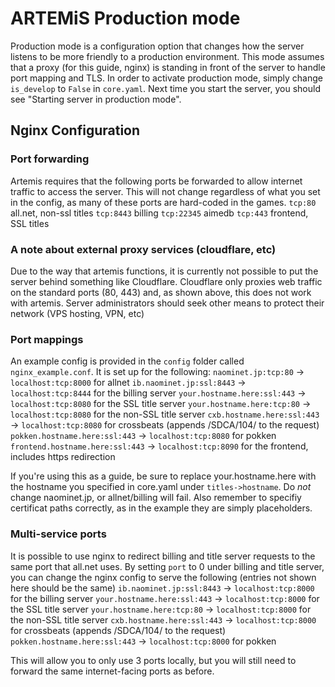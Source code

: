 # ARTEMiS Production mode
Production mode is a configuration option that changes how the server listens to be more friendly to a production environment. This mode assumes that a proxy (for this guide, nginx) is standing in front of the server to handle port mapping and TLS. In order to activate production mode, simply change `is_develop` to `False` in `core.yaml`. Next time you start the server, you should see "Starting server in production mode".

## Nginx Configuration
### Port forwarding
Artemis requires that the following ports be forwarded to allow internet traffic to access the server. This will not change regardless of what you set in the config, as many of these ports are hard-coded in the games.
`tcp:80` all.net, non-ssl titles
`tcp:8443` billing
`tcp:22345` aimedb
`tcp:443` frontend, SSL titles

### A note about external proxy services (cloudflare, etc)
Due to the way that artemis functions, it is currently not possible to put the server behind something like Cloudflare. Cloudflare only proxies web traffic on the standard ports (80, 443) and, as shown above, this does not work with artemis. Server administrators should seek other means to protect their network (VPS hosting, VPN, etc)

### Port mappings
An example config is provided in the `config` folder called `nginx_example.conf`. It is set up for the following:
`naominet.jp:tcp:80` -> `localhost:tcp:8000` for allnet
`ib.naominet.jp:ssl:8443` -> `localhost:tcp:8444` for the billing server
`your.hostname.here:ssl:443` -> `localhost:tcp:8080` for the SSL title server
`your.hostname.here:tcp:80` -> `localhost:tcp:8080` for the non-SSL title server
`cxb.hostname.here:ssl:443` -> `localhost:tcp:8080` for crossbeats (appends /SDCA/104/ to the request)
`pokken.hostname.here:ssl:443` -> `localhost:tcp:8080` for pokken
`frontend.hostname.here:ssl:443` -> `localhost:tcp:8090` for the frontend, includes https redirection

If you're using this as a guide, be sure to replace your.hostname.here with the hostname you specified in core.yaml under `titles->hostname`. Do *not* change naominet.jp, or allnet/billing will fail. Also remember to specifiy certificat paths correctly, as in the example they are simply placeholders.

### Multi-service ports
It is possible to use nginx to redirect billing and title server requests to the same port that all.net uses. By setting `port` to 0 under billing and title server, you can change the nginx config to serve the following (entries not shown here should be the same)
`ib.naominet.jp:ssl:8443` -> `localhost:tcp:8000` for the billing server
`your.hostname.here:ssl:443` -> `localhost:tcp:8000` for the SSL title server
`your.hostname.here:tcp:80` -> `localhost:tcp:8000` for the non-SSL title server
`cxb.hostname.here:ssl:443` -> `localhost:tcp:8000` for crossbeats (appends /SDCA/104/ to the request)
`pokken.hostname.here:ssl:443` -> `localhost:tcp:8000` for pokken

This will allow you to only use 3 ports locally, but you will still need to forward the same internet-facing ports as before.